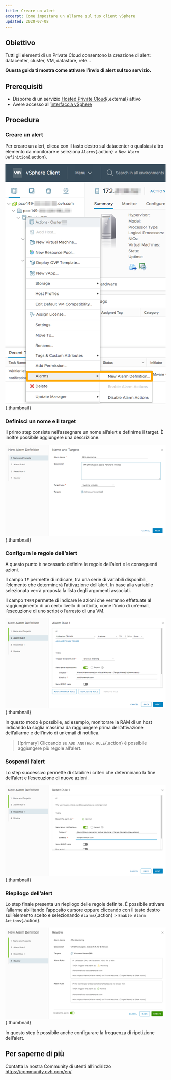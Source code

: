```yaml
---
title: Creare un alert
excerpt: Come impostare un allarme sul tuo client vSphere
updated: 2020-07-08
---
```



## Obiettivo

Tutti gli elementi di un Private Cloud consentono la creazione di alert: datacenter, cluster, VM, datastore, rete...

**Questa guida ti mostra come attivare l’invio di alert sul tuo servizio.**

## Prerequisiti

- Disporre di un servizio [Hosted Private Cloud](https://www.ovhcloud.com/it/enterprise/products/hosted-private-cloud/){.external} attivo
- Avere accesso all’[interfaccia vSphere](/pages/hosted_private_cloud/hosted_private_cloud_powered_by_vmware/vsphere_interface_connexion)

## Procedura

### Creare un alert

Per creare un alert, clicca con il tasto destro sul datacenter o qualsiasi altro elemento da monitorare e seleziona `Alarms`{.action} > `New Alarm Definition`{.action}.

![Creazione di un alert](images/alarms01.png){.thumbnail}

### Definisci un nome e il target

Il primo step consiste nell’assegnare un nome all’alert e definirne il target. È inoltre possibile aggiungere una descrizione.

![Nome e destinazione dell'alert](images/alarms02.png){.thumbnail}

### Configura le regole dell’alert

A questo punto è necessario definire le regole dell’alert e le conseguenti azioni.

Il campo `IF` permette di indicare, tra una serie di variabili disponibili, l’elemento che determinerà l’attivazione dell’alert. In base alla variabile selezionata verrà proposta la lista degli argomenti associati.

Il campo `THEN` permette di indicare le azioni che verranno effettuate al raggiungimento di un certo livello di criticità, come l’invio di un’email, l’esecuzione di uno script o l’arresto di una VM.

![Regole dell'alert](images/alarms03.png){.thumbnail}

In questo modo è possibile, ad esempio, monitorare la RAM di un host indicando la soglia massima da raggiungere prima dell’attivazione dell’allarme e dell’invio di un’email di notifica.

>[!primary]
> Cliccando su `ADD ANOTHER RULE`{.action} è possibile aggiungere più regole all’alert.
>

### Sospendi l’alert

Lo step successivo permette di stabilire i criteri che determinano la fine dell’alert e l’esecuzione di nuove azioni.

![Sospensione dell'alert](images/alarms04.png){.thumbnail}

### Riepilogo dell’alert

Lo step finale presenta un riepilogo delle regole definite. È possibile attivare l’allarme abilitando l’apposito cursore oppure cliccando con il tasto destro sull’elemento scelto e selezionando `Alarms`{.action} > `Enable Alarm Actions`{.action}.

![Ripeilogo dell'alert](images/alarms05.png){.thumbnail}

In questo step è possibile anche configurare la frequenza di ripetizione dell’alert.


## Per saperne di più

Contatta la nostra Community di utenti all’indirizzo <https://community.ovh.com/en/>.
